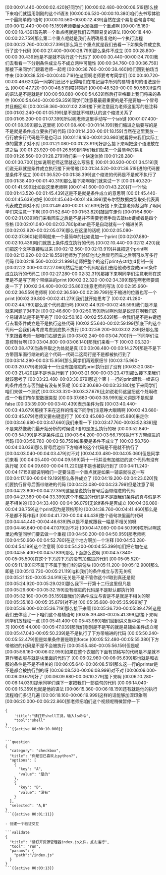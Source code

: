 [00:00:01.440-00:00:02.420]好同学们
[00:00:02.480-00:00:06.519]那么接下来咱们就运用刚刚的这个if语法
[00:00:06.520-00:00:10.380]咱们去书写体验一个最简单的if语句
[00:00:10.560-00:00:12.439]当然在这个易复语句当中呢
[00:00:12.440-00:00:15.159]老师要给大家强调一个重点啊
[00:00:15.160-00:00:18.439]首先第一个重点呢就是我们去回顾易复的语法
[00:00:18.440-00:00:22.759]那么第二个重点呢就是我们去明确易复他的一个执行流程
[00:00:22.760-00:00:27.399]那么第三个重点就是我们去看一下如果条件成立执行了这个代码
[00:00:27.400-00:00:28.799]那么条件不成立
[00:00:28.800-00:00:30.439]他是不是就不执行这个代码了
[00:00:30.440-00:00:34.700]我们去看看一下分别条件成立与不成立两种可能性
[00:00:34.760-00:00:36.759]那接下来同学们跟着老师一起呢
[00:00:36.760-00:00:38.460]咱们回到拍场当中来
[00:00:38.520-00:00:40.719]在这里啊老师要考考同学们
[00:00:40.720-00:00:46.620]第一同学们还记不记得咱们在笔记当中所列的易辅语句的语法是什么
[00:00:47.720-00:00:48.519]哎非常好
[00:00:48.520-00:00:50.580]if语句的语法是不是就是if
[00:00:50.880-00:00:54.639]然后打空格跟上我们将来的条件
[00:00:54.640-00:00:59.359]同学们注意最最最重要的是不是要加一个冒号并且敲回车
[00:00:59.360-00:01:02.239]接下来注意因为老师这里写的是注释
[00:01:02.240-00:01:05.199]是不是就不带默认的这个缩进关系了
[00:01:05.200-00:01:07.399]所以呢老师这里手动写一个tab键
[00:01:07.400-00:01:08.399]那么这里呢
[00:01:08.400-00:01:14.199]我们缩进之后要写的是不是就是条件成立要执行的代码
[00:01:14.200-00:01:18.159]当然在这里我放一行行放多行代码是不是也可以
[00:01:18.160-00:01:20.980]就看将来我们实际工作的需求了对不对
[00:01:21.080-00:01:23.919]好那么接下来啊把这个语法放在这之后
[00:01:23.920-00:01:26.559]同学们我们就来一个最简单的易复
[00:01:26.560-00:01:28.279]咱们来一个快速体验
[00:01:28.280-00:01:30.700]比如说啊老师这里就这么写易复
[00:01:30.920-00:01:34.519]我们说无非就是条件成立执行接下来带缩
[00:01:34.520-00:01:36.519]进的代码要是条件不成立
[00:01:36.520-00:01:38.399]这个缩进的代码是不是就不执行了
[00:01:38.400-00:01:40.319]那么接下来啊咱们就来试一下
[00:01:40.320-00:01:41.599]比如说这里老师啊
[00:01:41.600-00:01:43.220]打一个if处
[00:01:43.520-00:01:45.439]这是不是就是条件成立的意思啊
[00:01:45.440-00:01:45.639]对吧
[00:01:45.640-00:01:49.399]爱布尔型数据类型取处代表真代表成立嘛对不对
[00:01:49.400-00:01:52.639]好接下来注意老师敲回车了啊同学们来注意一下啊
[00:01:52.640-00:01:53.820]敲回车走你
[00:01:54.600-00:02:01.039]咱们来看回车之后是不是并不需要老师手动去敲tab键或者是四个空格
[00:02:01.040-00:02:03.780]pifam是不是自动就有一个缩进关系
[00:02:03.920-00:02:05.079]那么在这里的话呢
[00:02:05.080-00:02:07.860]老师啊就来一个最简单的比如说加一个print
[00:02:07.880-00:02:10.439]咱们就放上条件成立执行的代码
[00:02:10.440-00:02:12.420]我们把这个文字直接粘过来
[00:02:12.560-00:02:13.919]并且把这个print啊
[00:02:13.920-00:02:18.559]老师为了验证他if之后冒号回车之后啊可以写多行代码
[00:02:18.560-00:02:21.999]老师把整个的这行print去ctrl加d复制一份
[00:02:22.000-00:02:27.060]然后把这个代码呢我们去给他改改变成print条件成立执行的代码二
[00:02:27.280-00:02:32.319]那接下来啊同学们注意老师在这里是不是写了两个带缩进的print
[00:02:32.320-00:02:34.399]现在啊老师要调皮一下了
[00:02:34.400-00:02:35.860]注意老师的写法
[00:02:35.960-00:02:36.559]老师啊
[00:02:36.560-00:02:39.799]在不缩进的位置也写一个print
[00:02:39.800-00:02:41.279]我们就开始思考了
[00:02:41.280-00:02:44.780]那么这个代码直行吗
[00:02:44.920-00:02:46.599]我们是不是就来问题了对不对
[00:02:46.600-00:02:50.159]所以啊也就是说现在啊我们这个易辅语法是不是写完了
[00:02:50.160-00:02:55.639]那一会我们是不是右键运行去看条件成立是不是执行这些代码
[00:02:55.640-00:02:59.199]那底下的这个代码一会我们再考虑考虑到底执不执行
[00:02:59.200-00:03:02.239]好那么接下来跟着老师一起咱们右键去运
[00:03:02.240-00:03:04.700]行一下同学们注意控制台啊
[00:03:04.800-00:03:06.140]那我们来看一下
[00:03:06.320-00:03:08.479]当条件取之为处就是真
[00:03:08.480-00:03:14.279]那是不是下方带回车画行缩进的这个代码一代码二这两行是不是都被执行到了
[00:03:14.280-00:03:15.959]那么同学们再观察细节
[00:03:15.960-00:03:20.079]老师第十一行没有加缩进的print执行到了没有
[00:03:20.080-00:03:21.420]是不是也执行到了
[00:03:21.600-00:03:23.479]那么接下来我们就该思考了
[00:03:23.480-00:03:30.679]那这个第十一行的print跟我一幅语句的条件成立与否到底有没有关系呢
[00:03:30.680-00:03:33.180]接下来同学们咱们来做一个测试
[00:03:33.320-00:03:37.679]比如说老师这里把这个处啊改成一个我们布尔型数据类型
[00:03:37.680-00:03:38.999]反义词是不是就是false
[00:03:39.000-00:03:40.439]表示条件为假
[00:03:40.440-00:03:43.679]那接下来在这样的情况下同学们注意睁大眼睛啊
[00:03:43.680-00:03:45.079]老师又要右键运行了
[00:03:45.080-00:03:45.880]来走你
[00:03:46.680-00:03:47.660]我们来看一下
[00:03:47.760-00:03:52.839]是不是果然像我们最开始分析的时候说if语句是怎么执行的呀
[00:03:52.840-00:03:54.199]是不是条件成立
[00:03:54.200-00:03:56.759]执行下方带缩进的代码
[00:03:56.760-00:03:58.759]如果要是条件不成立了
[00:03:58.760-00:04:03.039]那么冒号后边带下方缩进的这个代码是不是就不执行了
[00:04:03.040-00:04:03.479]对不对
[00:04:03.480-00:04:05.060]但是同学们来看
[00:04:05.400-00:04:09.599]第十一行并没有加缩进的这个代码有没有执行呢
[00:04:09.600-00:04:11.220]是不是也被执行到了
[00:04:11.240-00:04:17.159]那说明咱们一定要注意一个重点就是如果一辅语就往这一写
[00:04:17.160-00:04:19.199]那么条件成立了
[00:04:19.200-00:04:23.020]我们要执行冒号后面带缩进的代码
[00:04:23.080-00:04:23.799]但是注意了啊
[00:04:23.800-00:04:27.359]这里是说执行冒号后面带缩进的代码
[00:04:27.360-00:04:33.399]这个不缩进的代码是不是跟我们条件的真与假是不是不相关的
[00:04:33.400-00:04:36.079]无论if条件是否成立
[00:04:36.080-00:04:38.759]这个print因为是顶格写的
[00:04:38.760-00:04:41.460]那么是不是都不算作我if
[00:04:41.720-00:04:44.439]整个语句块里面的代码
[00:04:44.440-00:04:46.639]所以是不是就跟我一幅是不相关的呀
[00:04:46.640-00:04:47.079]对不对
[00:04:47.080-00:04:50.199]哎所以啊这里边希望同学们要去做一个重视
[00:04:50.200-00:04:50.959]那老师呢
[00:04:50.960-00:04:52.780]在这个地方啊加一个注释
[00:04:53.280-00:04:54.199]这个注意啊
[00:04:54.200-00:04:55.399]咱们把它加在这
[00:04:55.400-00:04:57.839]那么下面怎么说啊
[00:04:57.840-00:05:05.500]在这个下方的下方的没有加缩进的代码
[00:05:05.520-00:05:11.180]它不属于不属于我们if的语句块
[00:05:11.200-00:05:12.900]那么即是
[00:05:13.720-00:05:21.119]ig和我们的条件成立与否无关哎
[00:05:21.120-00:05:24.919]无关是不是不管你这个if取到真还是假
[00:05:24.920-00:05:29.020]那么我下一行第十二行这里但凡是
[00:05:29.600-00:05:32.159]没有缩进的代码是不是默认都执行的
[00:05:32.160-00:05:35.159]跟我们的条件成立与否是不是就是不相关的呀
[00:05:35.160-00:05:35.679]对不对
[00:05:35.680-00:05:35.999]好了
[00:05:36.000-00:05:36.719]那么接下来啊
[00:05:36.720-00:05:39.479]这是我们去体验了一下咱们这个易辅语句
[00:05:39.480-00:05:41.399]那接下来啊同学们放轻松一点
[00:05:41.400-00:05:43.980]咱们回到讲义当中做一个小复习
[00:05:44.000-00:05:47.039]那我们刚刚是不是写的就是易辅处条件成立呢
[00:05:47.040-00:05:50.239]是不是执行了下方带缩进的代码
[00:05:50.240-00:05:52.479]但是如果条件要是取到force
[00:05:52.480-00:05:55.380]下方带缩进的代码是不是不会被执行
[00:05:55.480-00:05:56.159]但是呢
[00:05:56.160-00:06:02.959]如果在整个衣服的下面有顶格写的代码是不是就不算作我衣服与就是块里面的代码了
[00:06:02.960-00:06:05.639]那也就是和衣服的条件是不是不相关的
[00:06:05.640-00:06:08.519]那么这一行的printer是不是都会被执行到的呀
[00:06:08.520-00:06:08.999]对不对
[00:06:09.000-00:06:09.679]好了
[00:06:09.680-00:06:10.279]接下来啊
[00:06:10.280-00:06:14.039]提示同学们课下一定把我们一部语句的代码
[00:06:14.040-00:06:15.359]也就是他的语法
[00:06:15.360-00:06:18.159]还有就是他的执行流程咱们多记几遍
[00:06:18.160-00:06:19.999]这样的话能够加深印象啊
[00:06:20.000-00:06:22.860]那老师把咱们这个视频呢稍微暂停一下

```experiment
{
    'title':"请打开shell工具，输入ls命令",
    "tool":"shell"
}
```{{active 00:00:10.000}}


```question
{
  "category": "checkbox",
  "title": "你是否已喜欢上python?",
  "options": [
    {
      "key": "A",
      "value": "是的"
    },
    {
      "key": "B",
      "value": "没有"
    }
  ],
  "selected": "A,B"
}
```{{active 00:01:11}}

- 创建一个验证交互

```validate
{
  "title": "请打开资源管理器index.js文件，点击运行",
  "tool": "run",
  "params": {
    "path":"/index.js"
  }
}
```{{active 00:03:13}}